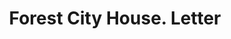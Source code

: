 ---
doi: 10.7916/D8B00H0B
date_other: '1870'
date_other_textual: 1870-1879
form: correspondence
genre:
- Letters (correspondence)
name:
- Forest City House
object_in_context_url: https://biggert.cul.columbia.edu/items/view/ave_biggert_01284
subject_hierarchical_geographic:
- Cleveland, Ohio, United States
subject_name:
- Forest City House
title: Forest City House. Letter
sort_title: Forest City House. Letter
call_number: ave_biggert_01284
coordinates:
- 41.48222222222223,-81.66972222222223
pid: ave_biggert_01284
identifiers: ave_biggert_01284
permalink: /biggert/ave_biggert_01284/
layout: iiif-image-page
---